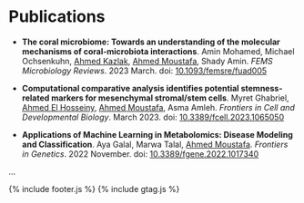 # Publications

- **The coral microbiome: Towards an understanding of the molecular mechanisms of coral-microbiota interactions**. Amin Mohamed, Michael Ochsenkuhn, [Ahmed Kazlak](members/AhmedKazlak), [Ahmed Moustafa](/members/AhmedMoustafa), Shady Amin. *FEMS Microbiology Reviews*. 2023 March. doi: [10.1093/femsre/fuad005](http://doi.org/10.1093/femsre/fuad005)

- **Computational comparative analysis identifies potential stemness-related markers for mesenchymal stromal/stem cells**. Myret Ghabriel, [Ahmed El Hosseiny](members/AhmedElhosseiny), [Ahmed Moustafa](/members/AhmedMoustafa), Asma Amleh. *Frontiers in Cell and Developmental Biology*. March 2023. doi: [10.3389/fcell.2023.1065050](http://doi.org/10.3389/fcell.2023.1065050)

- **Applications of Machine Learning in Metabolomics: Disease Modeling and Classification**. Aya Galal, Marwa Talal, [Ahmed Moustafa](/members/AhmedMoustafa). *Frontiers in Genetics*. 2022 November. doi: [10.3389/fgene.2022.1017340](http://doi.org/10.3389/fgene.2022.1017340)




...



{% include footer.js %}
{% include gtag.js %}
